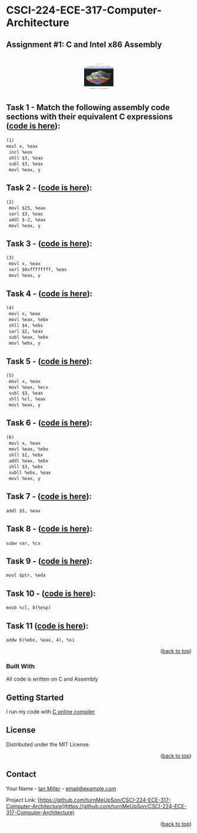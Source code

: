 # CSCI-224-ECE-317-Computer-Architecture

## Assignment #1: C and Intel x86 Assembly
 
<a  name="readme-top"></a>
   
<!-- PROJECT LOGO -->
<br />
<div align="center">
  <a href="https://github.com/turnMeUpSon/CSCI-224-ECE-317-Computer-Architecture">
    <img src="https://github.com/turnMeUpSon/CSCI-224-ECE-317-Computer-Architecture/blob/main/ComputerSystems.jpeg" alt="Logo" width="80" height="80">
  </a>
</div>



<!-- Task 1 -->

## Task 1 - Match the following assembly code sections with their equivalent C expressions ([code is here](https://github.com/turnMeUpSon/Solved-CSCI-224-ECE-317-Computer-Architecture/blob/C-And-Intel-x86-Assembly/C_and_Intel_x86_Assembly_1.c)):
```
(1)
movl x, %eax
 incl %eax
 shll $3, %eax
 subl $3, %eax
 movl %eax, y
```

## Task 2 - ([code is here](https://github.com/turnMeUpSon/Solved-CSCI-224-ECE-317-Computer-Architecture/blob/C-And-Intel-x86-Assembly/C_and_Intel_x86_Assembly_2.c)):
```
(2)
 movl $25, %eax
 sarl $3, %eax
 addl $-2, %eax
 movl %eax, y
```

## Task 3 - ([code is here](https://github.com/turnMeUpSon/Solved-CSCI-224-ECE-317-Computer-Architecture/blob/C-And-Intel-x86-Assembly/C_and_Intel_x86_Assembly_3.c)):
```
(3)
 movl x, %eax
 xorl $0xffffffff, %eax
 movl %eax, y
```

## Task 4 - ([code is here](https://github.com/turnMeUpSon/Solved-CSCI-224-ECE-317-Computer-Architecture/blob/C-And-Intel-x86-Assembly/C_and_Intel_x86_Assembly_4.c)):
```
(4)
 movl x, %eax
 movl %eax, %ebx
 shll $4, %ebx
 sarl $2, %eax
 subl %eax, %ebx
 movl %ebx, y
```

## Task 5 - ([code is here](https://github.com/turnMeUpSon/Solved-CSCI-224-ECE-317-Computer-Architecture/blob/C-And-Intel-x86-Assembly/C_and_Intel_x86_Assembly_5.c)):
```
(5)
 movl x, %eax
 movl %eax, %ecx
 subl $3, %eax
 shll %cl, %eax
 movl %eax, y
```

## Task 6 - ([code is here](https://github.com/turnMeUpSon/Solved-CSCI-224-ECE-317-Computer-Architecture/blob/C-And-Intel-x86-Assembly/C_and_Intel_x86_Assembly_6.c)):
```
(6)
 movl x, %eax
 movl %eax, %ebx
 shll $1, %ebx
 addl %eax, %ebx
 shll $3, %ebx
 subll %ebx, %eax
 movl %eax, y
```

## Task 7 - ([code is here](https://github.com/turnMeUpSon/Solved-CSCI-224-ECE-317-Computer-Architecture/blob/C-And-Intel-x86-Assembly/C_and_Intel_x86_Assembly_7.c)):
```
addl $5, %eax
```

## Task 8 - ([code is here](https://github.com/turnMeUpSon/Solved-CSCI-224-ECE-317-Computer-Architecture/blob/C-And-Intel-x86-Assembly/C_and_Intel_x86_Assembly_8.c)):
```
subw var, %cx
```

## Task 9 - ([code is here](https://github.com/turnMeUpSon/Solved-CSCI-224-ECE-317-Computer-Architecture/blob/C-And-Intel-x86-Assembly/C_and_Intel_x86_Assembly_9.c)):
```
movl $ptr, %edx
```

## Task 10 - ([code is here](https://github.com/turnMeUpSon/Solved-CSCI-224-ECE-317-Computer-Architecture/blob/C-And-Intel-x86-Assembly/C_and_Intel_x86_Assembly_10.c)):
```
movb %cl, 8(%esp)
```

## Task 11 ([code is here](https://github.com/turnMeUpSon/Solved-CSCI-224-ECE-317-Computer-Architecture/blob/C-And-Intel-x86-Assembly/C_and_Intel_x86_Assembly_11.c)):
```
addw 6(%ebx, %eax, 4), %si
```
  
<p  align="right">(<a  href="#readme-top">back to top</a>)</p>

### Built With
All code is written on C and Assembly

## Getting Started

I run my code with [C online compiler](https://www.programiz.com/c-programming/online-compiler/)


<!-- LICENSE -->

## License

  

Distributed under the MIT License.

  

<p  align="right">(<a  href="#readme-top">back to top</a>)</p>

  
  
  

<!-- CONTACT -->

## Contact

  

Your Name - [Ian Miller](https://www.linkedin.com/in/ian-miller-620a63245/) - email@example.com

  

Project Link: [https://github.com/turnMeUpSon/CSCI-224-ECE-317-Computer-Architecture](https://github.com/turnMeUpSon/CSCI-224-ECE-317-Computer-Architecture)

  

<p  align="right">(<a  href="#readme-top">back to top</a>)</p>
